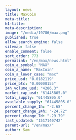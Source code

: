 ```yaml
---
layout: news
title: MaxCoin
meta-title: 
h1-title: 
meta-description: 
image: "/media/19786/max.png"
published: true
allow_search_engine: false
sitemap: false
enable_comment: false
sort_order: 773
permalink: "/en/max/news.html"
coin_a_symbol: "MAX"
coin_a_name: "MaxCoin"
coin_a_lower_case: "max"
price_usd: "0.0182119"
price_btc: "0.00000155"
24h_volume_usd: "4286.3"
market_cap_usd: "61445805.0"
total_supply: "61445805.0"
available_supply: "61445805.0"
percent_change_1h: "-2.68"
percent_change_24h: "-24.72"
percent_change_7d: "-29.79"
last_updated: "1517140742"
parent-url: "/en/max/"
author: Sam
---
```


